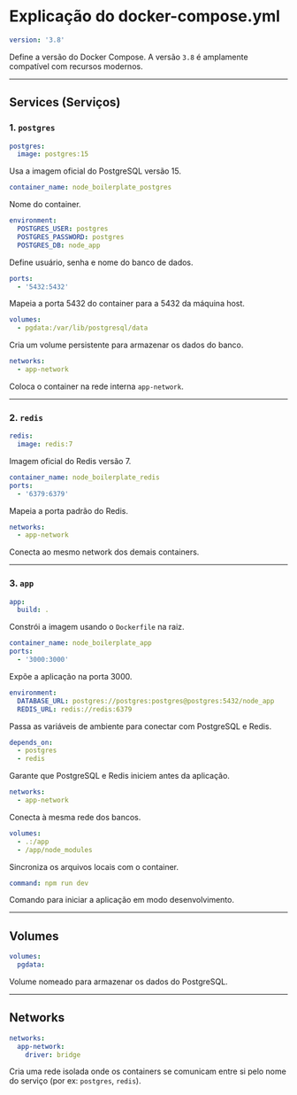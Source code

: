 # Explicação do docker-compose.yml

```yaml
version: '3.8'
```

Define a versão do Docker Compose. A versão `3.8` é amplamente compatível com recursos modernos.

---

## Services (Serviços)

### 1. `postgres`

```yaml
postgres:
  image: postgres:15
```

Usa a imagem oficial do PostgreSQL versão 15.

```yaml
container_name: node_boilerplate_postgres
```

Nome do container.

```yaml
environment:
  POSTGRES_USER: postgres
  POSTGRES_PASSWORD: postgres
  POSTGRES_DB: node_app
```

Define usuário, senha e nome do banco de dados.

```yaml
ports:
  - '5432:5432'
```

Mapeia a porta 5432 do container para a 5432 da máquina host.

```yaml
volumes:
  - pgdata:/var/lib/postgresql/data
```

Cria um volume persistente para armazenar os dados do banco.

```yaml
networks:
  - app-network
```

Coloca o container na rede interna `app-network`.

---

### 2. `redis`

```yaml
redis:
  image: redis:7
```

Imagem oficial do Redis versão 7.

```yaml
container_name: node_boilerplate_redis
ports:
  - '6379:6379'
```

Mapeia a porta padrão do Redis.

```yaml
networks:
  - app-network
```

Conecta ao mesmo network dos demais containers.

---

### 3. `app`

```yaml
app:
  build: .
```

Constrói a imagem usando o `Dockerfile` na raiz.

```yaml
container_name: node_boilerplate_app
ports:
  - '3000:3000'
```

Expõe a aplicação na porta 3000.

```yaml
environment:
  DATABASE_URL: postgres://postgres:postgres@postgres:5432/node_app
  REDIS_URL: redis://redis:6379
```

Passa as variáveis de ambiente para conectar com PostgreSQL e Redis.

```yaml
depends_on:
  - postgres
  - redis
```

Garante que PostgreSQL e Redis iniciem antes da aplicação.

```yaml
networks:
  - app-network
```

Conecta à mesma rede dos bancos.

```yaml
volumes:
  - .:/app
  - /app/node_modules
```

Sincroniza os arquivos locais com o container.

```yaml
command: npm run dev
```

Comando para iniciar a aplicação em modo desenvolvimento.

---

## Volumes

```yaml
volumes:
  pgdata:
```

Volume nomeado para armazenar os dados do PostgreSQL.

---

## Networks

```yaml
networks:
  app-network:
    driver: bridge
```

Cria uma rede isolada onde os containers se comunicam entre si pelo nome do serviço (por ex: `postgres`, `redis`).
